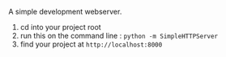 A simple development webserver. 

1. cd into your project root
2. run this on the command line : `python -m SimpleHTTPServer`
3. find your project at `http://localhost:8000`
